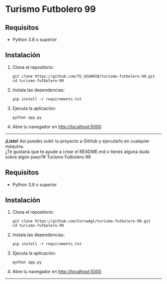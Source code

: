 # Turismo Futbolero 99

## Requisitos

- Python 3.8 o superior

## Instalación

1. Clona el repositorio:
   ```
   git clone https://github.com/TU_USUARIO/turismo-futbolero-99.git
   cd turismo-futbolero-99
   ```

2. Instala las dependencias:
   ```
   pip install -r requirements.txt
   ```

3. Ejecuta la aplicación:
   ```
   python app.py
   ```

4. Abre tu navegador en [http://localhost:5000](http://localhost:5000)

---

**¡Listo!** Así puedes subir tu proyecto a GitHub y ejecutarlo en cualquier máquina.  
¿Te gustaría que te ayude a crear el README.md o tienes alguna duda sobre algún paso?# Turismo Futbolero 99

## Requisitos

- Python 3.8 o superior

## Instalación

1. Clona el repositorio:
   ```
   git clone https://github.com/CorsaAgt/turismo-futbolero-99.git
   cd turismo-futbolero-99
   ```

2. Instala las dependencias:
   ```
   pip install -r requirements.txt
   ```

3. Ejecuta la aplicación:
   ```
   python app.py
   ```

4. Abre tu navegador en [http://localhost:5000](http://localhost:5000)

---
